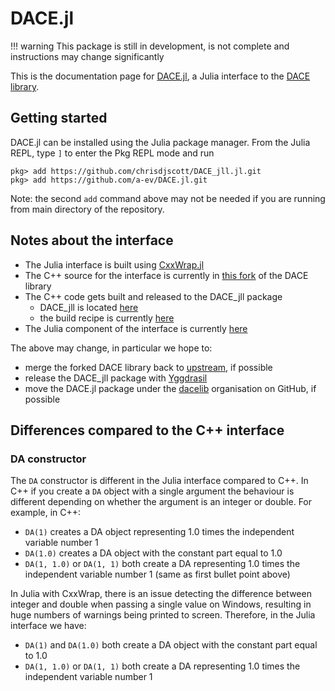 # DACE.jl

!!! warning
    This package is still in development, is not complete and instructions may change significantly

This is the documentation page for [DACE.jl](https://github.com/a-ev/DACE.jl),
a Julia interface to the [DACE library](https://github.com/dacelib/dace).

## Getting started

DACE.jl can be installed using the Julia package manager. From the Julia REPL,
type `]` to enter the Pkg REPL mode and run

```
pkg> add https://github.com/chrisdjscott/DACE_jll.jl.git
pkg> add https://github.com/a-ev/DACE.jl.git
```

Note: the second `add` command above may not be needed if you are
running from main directory of the repository.

## Notes about the interface

- The Julia interface is built using [CxxWrap.jl](https://github.com/JuliaInterop/CxxWrap.jl)
- The C++ source for the interface is currently in [this fork](https://github.com/a-ev/dace/tree/julia-interface/interfaces/julia)
  of the DACE library
- The C++ code gets built and released to the DACE\_jll package
  - DACE\_jll is located [here](https://github.com/chrisdjscott/DACE_jll.jl)
  - the build recipe is currently [here](https://github.com/chrisdjscott/Yggdrasil/tree/beacbce0777417d58d748729e5bc1ab73604aa93/D/DACE)
- The Julia component of the interface is currently [here](https://github.com/a-ev/DACE.jl)

The above may change, in particular we hope to:

- merge the forked DACE library back to [upstream](https://github.com/dacelib/dace), if possible
- release the DACE\_jll package with [Yggdrasil](https://github.com/JuliaPackaging/Yggdrasil)
- move the DACE.jl package under the [dacelib](https://github.com/dacelib) organisation on GitHub, if possible

## Differences compared to the C++ interface

### DA constructor

The `DA` constructor is different in the Julia interface compared to C++. In C++ if you create a
`DA` object with a single argument the behaviour is different depending on whether the argument is
an integer or double. For example, in C++:

- `DA(1)` creates a DA object representing 1.0 times the independent variable number 1
- `DA(1.0)` creates a DA object with the constant part equal to 1.0
- `DA(1, 1.0)` or `DA(1, 1)` both create a DA representing 1.0 times the independent variable number 1 (same as first bullet point above)

In Julia with CxxWrap, there is an issue detecting the difference between integer and double when passing a single value on Windows,
resulting in huge numbers of warnings being printed to screen. Therefore, in the Julia interface we have:

- `DA(1)` and `DA(1.0)` both create a DA object with the constant part equal to 1.0
- `DA(1, 1.0)` or `DA(1, 1)` both create a DA representing 1.0 times the independent variable number 1
